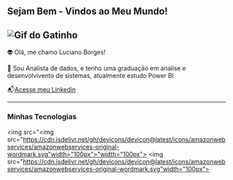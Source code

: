 ## Sejam Bem  - Vindos ao Meu Mundo!

![Gif do Gatinho](https://media.tenor.com/rkY5QA5c3VAAAAAM/gato-digitando.gif)
------------

👽 Olá, me chamo Luciano Borges!

📄 Sou Analista de dados, e tenho uma graduação em analise e desenvolvivento de sistemas, atualmente estudo Power BI.

📬[Acesse meu Linkedin](https://www.linkedin.com/in/luciano-seles-0ba05a8b/)

--------

### Minhas Tecnologias

<img src="<img src="https://cdn.jsdelivr.net/gh/devicons/devicon@latest/icons/amazonwebservices/amazonwebservices-original-wordmark.svg"width="100px">"width="100px">
<img src="https://cdn.jsdelivr.net/gh/devicons/devicon@latest/icons/amazonwebservices/amazonwebservices-original-wordmark.svg"width="100px">

<!--
**lucianobseles/lucianobseles** is a ✨ _special_ ✨ repository because its `README.md` (this file) appears on your GitHub profile.

Here are some ideas to get you started:

- 🔭 I’m currently working on ...
- 🌱 I’m currently learning ...
- 👯 I’m looking to collaborate on ...
- 🤔 I’m looking for help with ...
- 💬 Ask me about ...
- 📫 How to reach me: ...
- 😄 Pronouns: ...
- ⚡ Fun fact: ...
-->
